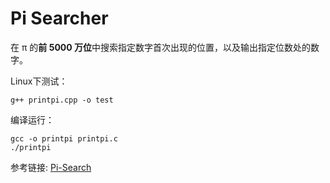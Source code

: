# Pi Searcher

在 π 的**前 5000 万位**中搜索指定数字首次出现的位置，以及输出指定位数处的数字。

Linux下测试：

```shell
g++ printpi.cpp -o test
```

编译运行：

```shell
gcc -o printpi printpi.c
./printpi
```

参考链接:
[Pi-Search](http://www.angio.net/pi/bigpi.cgi)